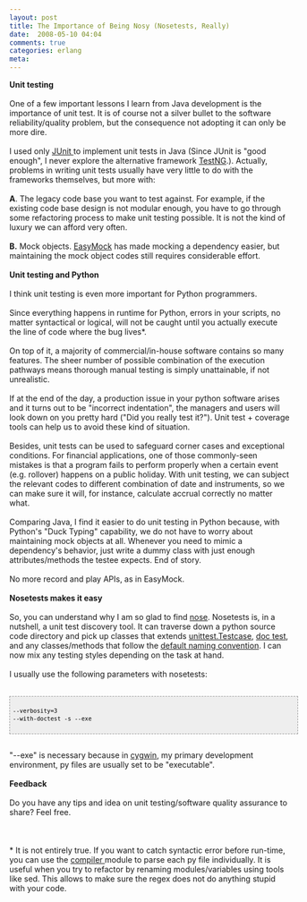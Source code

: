 ```yaml
---
layout: post
title: The Importance of Being Nosy (Nosetests, Really)
date:  2008-05-10 04:04
comments: true
categories: erlang
meta: 
---
```

<span style="font-weight: bold;">Unit testing </span><br /><br />One of a few important lessons I learn from Java development is the importance of unit test. It is of course not a silver bullet to the software reliability/quality problem, but the consequence not adopting it can only be more dire.<br /><br />I used only <a href="http://www.junit.org/">JUnit </a>to implement unit tests in Java (Since JUnit is "good enough", I never explore the alternative framework <a href="http://testng.org/doc/index.html">TestNG</a>.). Actually, problems in writing unit tests usually have very little to do with the frameworks themselves, but more with:<br /><br /><span style="font-weight: bold;">A</span>. The legacy code base you want to test against. For example, if the existing code base design is not modular enough, you have to go through some refactoring process to make unit testing possible. It is not the kind of luxury we can afford very often.<br /><br /><span style="font-weight: bold;">B.</span> Mock objects. <a href="http://www.easymock.org/">EasyMock</a> has made mocking a dependency easier, but maintaining the mock object codes still requires considerable effort.<br /><br /><span style="font-weight: bold;">Unit testing and Python</span><br /><br />I think unit testing is even more important for Python programmers.<br /><br />Since everything happens in runtime for Python, errors in your scripts, no matter syntactical or logical, will not be caught until you actually execute the line of code where the bug lives*.<br /><br />On top of it, a majority of commercial/in-house software contains so many features. The sheer number of possible combination of the execution pathways means thorough manual testing is simply unattainable, if not unrealistic.<br /><br />If at the end of the day, a production issue in your python software arises and it turns out to be "incorrect indentation", the managers and users will look down on you pretty hard ("Did you really test it?"). Unit test + coverage tools can help us to avoid these kind of situation.<br /><br />Besides, unit tests can be used to safeguard corner cases and exceptional conditions. For financial applications, one of those commonly-seen mistakes is that a program fails to perform properly when a certain event (e.g. rollover) happens on a public holiday. With unit testing, we can subject the relevant codes to different combination of date and instruments, so we can make sure it will, for instance, calculate accrual correctly no matter what.<br /><br />Comparing Java, I find it easier to do unit testing in Python because, with Python's "Duck Typing" capability, we do not have to worry about maintaining mock objects at all. Whenever you need to mimic a dependency's behavior, just write a dummy class with just enough attributes/methods the testee expects. End of story.<br /><br />No more record and play APIs, as in EasyMock.<br /><br /><span style="font-weight: bold;">Nosetests makes it easy </span><br /><br />So, you can understand why I am so glad to find <a href="http://www.somethingaboutorange.com/mrl/projects/nose/">nose</a>. Nosetests is, in a nutshell, a unit test discovery tool. It can traverse down a python source code directory and pick up classes that extends <a href="http://docs.python.org/lib/testcase-objects.html">unittest.Testcase</a>, <a href="http://docs.python.org/lib/module-doctest.html">doc test</a>, and any classes/methods that follow the <a href="http://www.somethingaboutorange.com/mrl/projects/nose/#writing-tests">default naming convention</a>. I can now mix any testing styles depending on the task at hand.<br /><br />I usually use the following parameters with nosetests:<br /><br /><pre style="border: 1px dashed rgb(153, 153, 153); padding: 5px; overflow: auto; font-family: Andale Mono,Lucida Console,Monaco,fixed,monospace; color: rgb(0, 0, 0); background-color: rgb(238, 238, 238); font-size: 12px; line-height: 14px; width: 100%;"><code><br />--verbosity=3 --with-doctest -s --exe<br /><br /></code></pre><br />"--exe" is necessary because in <a href="http://www.cygwin.com/">cygwin</a>, my primary development environment, py files are usually set to be "executable".<br /><br /><span style="font-weight: bold;">Feedback</span><br /><br />Do you have any tips and idea on unit testing/software quality assurance to share? Feel free.<br /><br /><br /><br />* It is not entirely true. If you want to catch syntactic error before run-time, you can use the <a href="http://docs.python.org/lib/module-compiler.html">compiler </a>module to parse each py file individually. It is useful when you try to refactor by renaming modules/variables using tools like sed. This allows to make sure the regex does not do anything stupid with your code.